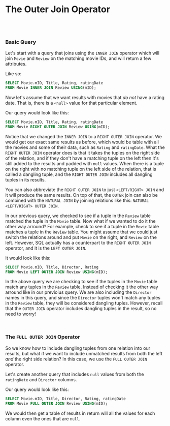# The Outer Join Operator

<br>
<br>

### Basic Query

Let's start with a query that joins using the `INNER JOIN` operator which will join `Movie` and `Review` on the matching movie IDs, and will return a few attributes.

Like so:

```sql
SELECT Movie.mID, Title, Rating, ratingDate
FROM Movie INNER JOIN Review USING(mID);
```

Now let's assume that we want results with movies that *do not* have a rating date. That is, there is a `<null>` value for that particular element.

Our query would look like this:

```sql
SELECT Movie.mID, Title, Rating, ratingDate
FROM Movie RIGHT OUTER JOIN Review USING(mID);
```

Notice that we changed the `INNER JOIN` to a `RIGHT OUTER JOIN` operator. We would get our exact same results as before, which would be table with all the movies and some of their data, such as `Rating` and `ratingDate`. What the `RIGHT OUTER JOIN` operator does is that it takes the tuples on the right side of the relation, and if they don't have a matching tuple on the left then it's still added to the results and padded with `null` values. When there is a tuple on the right with no matching tuple on the left side of the relation, that is called a dangling tuple, and the `RIGHT OUTER JOIN` includes all dangling tuples in its results.

You can also abbreviate the `RIGHT OUTER JOIN` to just `<LEFT/RIGHT> JOIN` and it will produce the same results. On top of that, the `OUTER` join can also be combined with the `NATURAL JOIN` by joining relations like this: `NATURAL <LEFT/RIGHT> OUTER JOIN`.

In our previous query, we checked to see if a tuple in the `Review` table matched the tuple in the `Movie` table. Now what if we wanted to do it the other way arround? For example, check to see if a tuple in the `Movie` table matches a tuple in the `Review` table. You might assume that we could just switch the relations around and put `Movie` on the right, and `Review` on the left. However, SQL actually has a counterpart to the `RIGHT OUTER JOIN` operator, and it is the `LEFT OUTER JOIN`.

It would look like this:

```sql
SELECT Movie.mID, Title, Director, Rating
FROM Movie LEFT OUTER JOIN Review USING(mID);
```

In the above query we are checking to see if the tuples in the `Movie` table match any tuples in the `Review` table. Instead of checking it the other way arround like in our previoius query. We are also including the `Director` names in this query, and since the `Director` tuples won't match any tuples in the `Review` table, they will be considered dangling tuples. However, recall that the `OUTER JOIN` operator includes dangling tuples in the result, so no need to worry!

<br>

### The `FULL OUTER JOIN` Operator

So we know how to include dangling tuples from one relation into our results, but what if we want to include unmatched results from both the left *and* the right side relation? In this case, we use the `FULL OUTER JOIN` operator.

Let's create another query that includes `null` values from both the `ratingDate` and `Director` columns.

Our query would look like this:

```sql
SELECT Movie.mID, Title, Director, Rating, ratingDate
FROM Movie FULL OUTER JOIN Review USING(mID);
```

We would then get a table of results in return will all the values for each column even the ones that are `null`.
